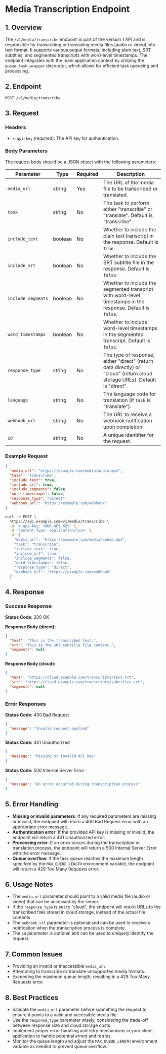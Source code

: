 # Media Transcription Endpoint

## 1. Overview

The `/v1/media/transcribe` endpoint is part of the version 1 API and is responsible for transcribing or translating media files (audio or video) into text format. It supports various output formats, including plain text, SRT subtitles, and segmented transcripts with word-level timestamps. The endpoint integrates with the main application context by utilizing the `queue_task_wrapper` decorator, which allows for efficient task queueing and processing.

## 2. Endpoint

```
POST /v1/media/transcribe
```

## 3. Request

### Headers

- `x-api-key` (required): The API key for authentication.

### Body Parameters

The request body should be a JSON object with the following parameters:

| Parameter       | Type    | Required | Description                                                  |
|-----------------|---------|----------|--------------------------------------------------------------|
| `media_url`     | string  | Yes      | The URL of the media file to be transcribed or translated.  |
| `task`          | string  | No       | The task to perform, either "transcribe" or "translate". Default is "transcribe". |
| `include_text`  | boolean | No       | Whether to include the plain text transcript in the response. Default is `true`. |
| `include_srt`   | boolean | No       | Whether to include the SRT subtitle file in the response. Default is `false`. |
| `include_segments` | boolean | No    | Whether to include the segmented transcript with word-level timestamps in the response. Default is `false`. |
| `word_timestamps` | boolean | No     | Whether to include word-level timestamps in the segmented transcript. Default is `false`. |
| `response_type` | string  | No       | The type of response, either "direct" (return data directly) or "cloud" (return cloud storage URLs). Default is "direct". |
| `language`      | string  | No       | The language code for translation (if `task` is "translate"). |
| `webhook_url`   | string  | No       | The URL to receive a webhook notification upon completion. |
| `id`            | string  | No       | A unique identifier for the request. |

### Example Request

```json
{
  "media_url": "https://example.com/media/audio.mp3",
  "task": "transcribe",
  "include_text": true,
  "include_srt": true,
  "include_segments": false,
  "word_timestamps": false,
  "response_type": "direct",
  "webhook_url": "https://example.com/webhook"
}
```

```bash
curl -X POST \
  https://api.example.com/v1/media/transcribe \
  -H 'x-api-key: YOUR_API_KEY' \
  -H 'Content-Type: application/json' \
  -d '{
    "media_url": "https://example.com/media/audio.mp3",
    "task": "transcribe",
    "include_text": true,
    "include_srt": true,
    "include_segments": false,
    "word_timestamps": false,
    "response_type": "direct",
    "webhook_url": "https://example.com/webhook"
  }'
```

## 4. Response

### Success Response

**Status Code:** 200 OK

**Response Body (direct):**

```json
{
  "text": "This is the transcribed text.",
  "srt": "This is the SRT subtitle file content.",
  "segments": null
}
```

**Response Body (cloud):**

```json
{
  "text": "https://cloud.example.com/transcripts/text.txt",
  "srt": "https://cloud.example.com/transcripts/subtitles.srt",
  "segments": null
}
```

### Error Responses

**Status Code:** 400 Bad Request

```json
{
  "message": "Invalid request payload"
}
```

**Status Code:** 401 Unauthorized

```json
{
  "message": "Missing or invalid API key"
}
```

**Status Code:** 500 Internal Server Error

```json
{
  "message": "An error occurred during transcription process"
}
```

## 5. Error Handling

- **Missing or invalid parameters**: If any required parameters are missing or invalid, the endpoint will return a 400 Bad Request error with an appropriate error message.
- **Authentication error**: If the provided API key is missing or invalid, the endpoint will return a 401 Unauthorized error.
- **Processing error**: If an error occurs during the transcription or translation process, the endpoint will return a 500 Internal Server Error with the error message.
- **Queue overflow**: If the task queue reaches the maximum length specified by the `MAX_QUEUE_LENGTH` environment variable, the endpoint will return a 429 Too Many Requests error.

## 6. Usage Notes

- The `media_url` parameter should point to a valid media file (audio or video) that can be accessed by the server.
- If the `response_type` is set to "cloud", the endpoint will return URLs to the transcribed files stored in cloud storage, instead of the actual file contents.
- The `webhook_url` parameter is optional and can be used to receive a notification when the transcription process is complete.
- The `id` parameter is optional and can be used to uniquely identify the request.

## 7. Common Issues

- Providing an invalid or inaccessible `media_url`.
- Attempting to transcribe or translate unsupported media formats.
- Exceeding the maximum queue length, resulting in a 429 Too Many Requests error.

## 8. Best Practices

- Validate the `media_url` parameter before submitting the request to ensure it points to a valid and accessible media file.
- Use the `response_type` parameter wisely, considering the trade-off between response size and cloud storage costs.
- Implement proper error handling and retry mechanisms in your client application to handle potential errors and retries.
- Monitor the queue length and adjust the `MAX_QUEUE_LENGTH` environment variable as needed to prevent queue overflow.